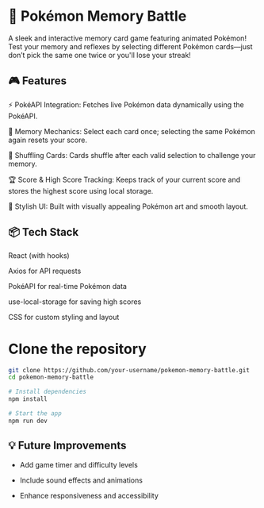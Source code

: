# 🧠 Pokémon Memory Battle
A sleek and interactive memory card game featuring animated Pokémon! Test your memory and reflexes by selecting different Pokémon cards—just don’t pick the same one twice or you'll lose your streak!

## 🎮 Features
 ⚡ PokéAPI Integration: Fetches live Pokémon data dynamically using the PokéAPI.

 🧠 Memory Mechanics: Select each card once; selecting the same Pokémon again resets your score.

 🔄 Shuffling Cards: Cards shuffle after each valid selection to challenge your memory.

 🏆 Score & High Score Tracking: Keeps track of your current score and stores the highest score using local storage.

 💅 Stylish UI: Built with visually appealing Pokémon art and smooth layout.

## 📦 Tech Stack
React (with hooks)

Axios for API requests

PokéAPI for real-time Pokémon data

use-local-storage for saving high scores

CSS for custom styling and layout

# Clone the repository
``` bash
git clone https://github.com/your-username/pokemon-memory-battle.git
cd pokemon-memory-battle

# Install dependencies
npm install

# Start the app
npm run dev
```

## 💡 Future Improvements
- Add game timer and difficulty levels

- Include sound effects and animations

- Enhance responsiveness and accessibility
